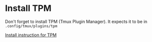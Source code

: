 # Install TPM

Don't forget to install TPM (Tmux Plugin Manager). It expects it to be in 
`.config/tmux/plugins/tpm`

[Install instruction for TPM](https://github.com/tmux-plugins/tpm?tab=readme-ov-file#installation)
